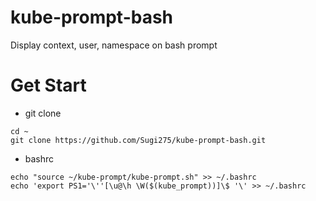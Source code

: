 # kube-prompt-bash
Display context, user, namespace on bash prompt

# Get Start
- git clone

```
cd ~
git clone https://github.com/Sugi275/kube-prompt-bash.git
```

- bashrc

```
echo "source ~/kube-prompt/kube-prompt.sh" >> ~/.bashrc
echo 'export PS1='\''[\u@\h \W($(kube_prompt))]\$ '\' >> ~/.bashrc
```
